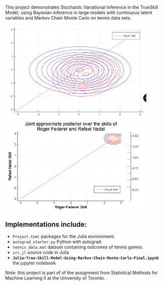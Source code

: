 This project demonstrates Stochastic Variational Inference in the TrueSkill Model, using Bayesian inference in large models with continuous latent variables and Markov Chain Monte Carlo on tennis data sets.

<p>
<img src="./samples/training.gif" width="450"/>
<img src="./samples/two_players.png" width="450"/>
 </p>

## Implementations include:
* `Project.toml` packages for the Julia environment.
* `autograd_starter.py` Python with autograd.
* `tennis_data.mat` dataset containing outcomes of tennis games.
* `src.jl` source code in Julia
* **`Julia-True-Skill-Model-Using-Markov-Chain-Monte-Carlo-Final.ipynb`** the jupyter notebook

Note: this project is part of of the assignment from Statistical Methods for Machine Learning II at the Univeristy of Toronto.
